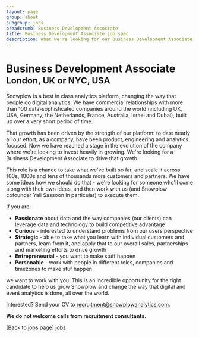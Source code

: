 ```yaml
---
layout: page
group: about
subgroup: jobs
breadcrumb: Business Development Associate
title: Business Development Associate job spec
description: What we're looking for our Business Development Associate
---
```


<h1>Business Development Associate <small>London, UK or NYC, USA</small></h1>

Snowplow is a best in class analytics platform, changing the way that people do digital analytics. We have commercial relationships with more than 100 data-sophisticated companies around the world (including UK, USA, Germany, the Netherlands, France, Australia, Israel and Dubai), built up over a very short period of time.

That growth has been driven by the strength of our platform: to date nearly all our effort, as a company, have been product, engineering and analytics focused. Now we have reached a stage in the evolution of the company where we're looking to invest heavily in growing. We're looking for a Business Development Associate to drive that growth.

This role is a chance to take what we've built so far, and scale it across 100s, 1000s and tens of thousands more customers and partners. We have some ideas how we should do that - we're looking for someone who'll come along with their own ideas, and then work with us (and Snowplow cofounder Yali Sassoon in particular) to execute them.

If you are:

* **Passionate** about data and the way companies (our clients) can leverage data and technology to build competitive advantage
* **Curious** - interested to understand problems from our users perspective
* **Strategic** - able to take what you learn with individual customers and partners, learn from it, and apply that to our overall sales, partnerships and marketing efforts to drive growth
* **Entrepreneurial** - you want to make stuff happen
* **Personable** - work with people in different roles, companies and timezones to make stuf happen

we want to work with you. This is an incredible opportunity for the right candidate to help us grow Snowplow and change the way that digital and event analytics is done, all over the world.

Interested? Send your CV to recruitment@snowplowanalytics.com.

<strong>We do not welcome calls from recruitment consultants.</strong>

[Back to jobs page] [jobs]

[jobs]: /about/jobs.html
